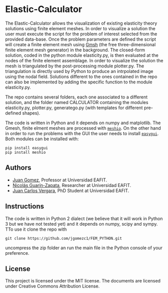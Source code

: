 # Elastic-Calculator

The Elastic-Calculator allows the visualization of existing elasticity theory solutions using finite element meshes.  In order to visualize a solution the user must execute the script for the problem of interest selected from the provided data-base. Once the problem parameters are defined the script will create a finite element mesh using [Gmsh](http://gmsh.info/) (the free three-dimensional finite element mesh generator) in the background. The closed-form solution, coded in the python module elasticity.py, is then evaluated at the nodes of the finite element assemblage. In order to visualize the solution the mesh is triangulated by the post-processing module plotter.py. The triangulation is directly used by Python to produce an intrpolated image using the nodal field. Solutions different to the ones contained in the repo can also be implemented by adding the specific function to the module elasticity.py.

The repo contains several folders, each one associated to a different solution, and the folder named CALCULATOR containing the modules elasticity.py, plotter.py, generatego.py (with templates for different pre-defined shapes).

The code is written in Python and it depends on numpy and matplotlib. The Gmesh, finite elment meshes are processed with [`meshio`](https://github.com/nschloe/meshio). On the other hand in order to run the problems with the GUI the user needs to install [`easygui`](http://easygui.readthedocs.org/en/master/).  Both modules can be installed with:

    pip install easygui
    pip install meshio

## Authors
- [Juan Gomez](http://www.eafit.edu.co/docentes-investigadores/Paginas/juan-gomez.aspx), Professor at Universidad EAFIT.
- [Nicolás Guarín-Zapata](https://github.com/nicoguaro), Researcher at Universidad EAFIT.
- [Juan Carlos Vergara](https://github.com/jvergar2), PhD Student at Universidad EAFIT.

## Instructions

The code is written in Python 2 dialect (we believe that it will work in Python 3 but we have not tested yet) and it depends on numpy, scipy and sympy. TTo use it clone the repo with

    git clone https://github.com/jgomezc1/FEM_PYTHON.git
   
uncompress the zip folder an run the main file in the Python console of your
preference.

## License

This project is licensed under the MIT license. The documents are licensed under Creative Commons Attribution License.
